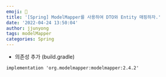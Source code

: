 ```yaml
---
emoji: 🧢
title: '[Spring] ModelMapper를 사용하여 DTO와 Entity 매핑하자.'
date: '2022-04-24 13:50:04'
author: jjunyong
tags: modelMapper
categories: Spring
---
```



* 의존성 추가 (build.gradle)

```
implementation 'org.modelmapper:modelmapper:2.4.2'
```